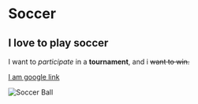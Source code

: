 # Soccer

## I love to play soccer

I want to _participate_ in a **tournament**, and i ~~want to win.~~

[I am google link](http://www.google.com)

![Soccer Ball](https://image.shutterstock.com/image-photo/soccer-ball-isolated-on-white-260nw-400438939.jpg)
